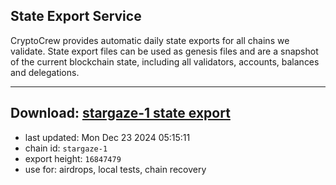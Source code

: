 ## State Export Service
CryptoCrew provides automatic daily state exports for all chains we validate. State export files can be used as genesis files and are a snapshot of the current blockchain state, including all validators, accounts, balances and delegations.

---
**Download: [stargaze-1 state export](https://dl-eu2.ccvalidators.com/SERVICE/stargaze/stargaze-1_export_16847479.json)**
---

- last updated: Mon Dec 23 2024 05:15:11
- chain id: `stargaze-1`
- export height: `16847479`
- use for: airdrops, local tests, chain recovery

